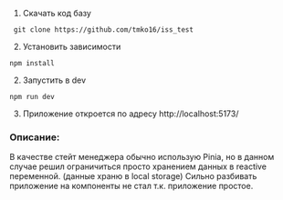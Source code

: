 1. Скачать код базу

``` 
 git clone https://github.com/tmko16/iss_test
```

2. Установить зависимости

``` 
npm install
```

2. Запустить в dev

``` 
npm run dev 
```

3. Приложение откроется по адресу http://localhost:5173/

### Описание:

В качестве стейт менеджера обычно использую Pinia, но в данном случае решил ограничиться просто хранением данных в
reactive
переменной.
(данные храню в local storage)
Сильно разбивать приложение на компоненты не стал т.к. приложение простое. 

